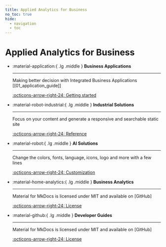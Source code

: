 ```yaml
---
title: Applied Analytics for Business
no_toc: true
hide:
  - navigation
  - toc
---
```

# Applied Analytics for Business

<script src="https://cdn.tailwindcss.com"></script>

<div class="grid cards" markdown>

-   :material-application:{ .lg .middle } __Business Applications__

    ---

    Making better decision with Integrated Business Applications [[01_application_guide]]

    [:octicons-arrow-right-24: Getting started](#)

-   :material-robot-industrial:{ .lg .middle } __Industrial Solutions__

    ---

    Focus on your content and generate a responsive and searchable static site

    [:octicons-arrow-right-24: Reference](#)

-   :material-robot:{ .lg .middle } __AI Solutions__

    ---

    Change the colors, fonts, language, icons, logo and more with a few lines

    [:octicons-arrow-right-24: Customization](#)

-   :material-home-analytics:{ .lg .middle } __Business Analytics__

    ---

    Material for MkDocs is licensed under MIT and available on [GitHub]

    [:octicons-arrow-right-24: License](#)

-   :material-github:{ .lg .middle } __Developer Guides__

    ---

    Material for MkDocs is licensed under MIT and available on [GitHub]

    [:octicons-arrow-right-24: License](#)

</div>